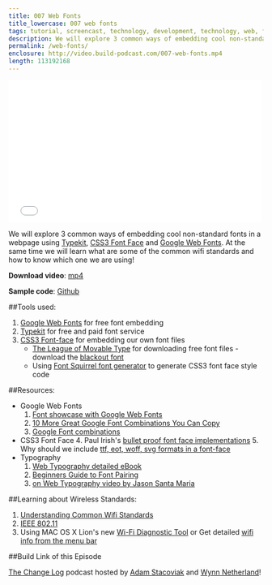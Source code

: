 ```yaml
---
title: 007 Web Fonts
title_lowercase: 007 web fonts
tags: tutorial, screencast, technology, development, technology, web, fonts, font-face, typekit, google
description: We will explore 3 common ways of embedding cool non-standard fonts in a webpage using Typekit, CSS3 Font Face and Google Web Fonts. At the same time we will learn what are some of the common wifi standards and how to know which one we are using!
permalink: /web-fonts/
enclosure: http://video.build-podcast.com/007-web-fonts.mp4
length: 113192168
---
```


<div id="video"><iframe src="//player.vimeo.com/video/46074032" width="500" height="281" frameborder="0" webkitallowfullscreen mozallowfullscreen allowfullscreen></iframe></div>

We will explore 3 common ways of embedding cool non-standard fonts in a webpage using [Typekit](https://typekit.com/), [CSS3 Font Face](http://www.w3.org/TR/css3-fonts/) and [Google Web Fonts](http://www.google.com/fonts). At the same time we will learn what are some of the common wifi standards and how to know which one we are using!

<p><strong>Download video</strong>: <a href="http://video.build-podcast.com/007-web-fonts.mp4" download="build-podcast-007-web-fonts.mp4">mp4</a></p>

**Sample code**: [Github](https://github.com/sayanee/build-podcast/tree/master/007-web-fonts)

##Tools used:

1. [Google Web Fonts](http://www.google.com/webfonts/) for free font embedding
1. [Typekit](https://typekit.com/) for free and paid font service
1. [CSS3 Font-face](http://www.w3schools.com/css3/css3_fonts.asp) for embedding our own font files
    - [The League of Movable Type](http://www.theleagueofmoveabletype.com/) for downloading free font files - download the [blackout font](http://www.theleagueofmoveabletype.com/blackout)
    - Using [Font Squirrel font generator](http://www.fontsquirrel.com/fontface/generator/) to generate CSS3 font face style code

##Resources:

- Google Web Fonts
    1. [Font showcase with Google Web Fonts](http://hellohappy.org/beautiful-web-type/)
    1. [10 More Great Google Font Combinations You Can Copy](http://designshack.net/articles/typography/10-more-great-google-font-combinations-you-can-copy/)
    2. [Google Font combinations](http://www.briangardner.com/google-font-combinations/)
- CSS3 Font Face
    4. Paul Irish's [bullet proof font face implementations](http://paulirish.com/2009/bulletproof-font-face-implementation-syntax/)
    5. Why should we include [ttf, eot, woff, svg formats in a font-face](http://stackoverflow.com/questions/11002820/why-should-we-include-ttf-eot-woff-svg-in-a-font-face)
- Typography
    1. [Web Typography detailed eBook](http://webtypography.net/toc/)
    3. [Beginners Guide to Font Pairing](http://webdesign.tutsplus.com/articles/typography-articles/a-beginners-guide-to-pairing-fonts/)
    1. [on Web Typography video by Jason Santa Maria](https://vimeo.com/34178417)

##Learning about Wireless Standards:

1. [Understanding Common Wifi Standards](http://www.makeuseof.com/tag/understanding-common-wifi-standards-technology-explained/)
2. [IEEE 802.11](http://en.wikipedia.org/wiki/IEEE_802.11)
3. Using MAC OS X Lion's new [Wi-Fi Diagnostic Tool](http://blogs.aerohive.com/blog/the-wireless-lan-architecture-blog-3/using-mac-os-x-lions-new-wi-fi-diagnostics-tool-) or Get detailed [wifi info from the menu bar](http://osxdaily.com/2011/06/15/get-detailed-wifi-info-from-the-menu-bar/)

##Build Link of this Episode

[The Change Log](http://thechangelog.com/) podcast hosted by [Adam Stacoviak](http://twitter.com/adamstac) and [Wynn Netherland](http://twitter.com/pengwynn)!
